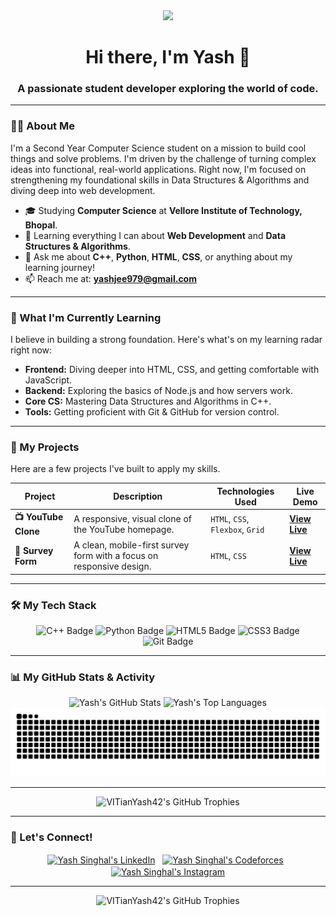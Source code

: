 <div align="center">
  <img src="https://media.giphy.com/media/v1.Y2lkPTc5MGI3NjExM2Y1MDQxMGU4ZDI1Y2QxYjI3MDI0N2Y4YjNkZjY3ZDA5Y2Y1NjdmZCZlcD12MV9pbnRlcm5hbF9naWZfYnlfaWQmY3Q9Zw/RbDKaczqWovIugyJmW/giphy.gif" width="60"/>
</div>

<h1 align="center">Hi there, I'm Yash 👋</h1>
<h3 align="center">A passionate student developer exploring the world of code.</h3>

---

### 👨‍💻 About Me

I'm a Second Year Computer Science student on a mission to build cool things and solve problems. I'm driven by the challenge of turning complex ideas into functional, real-world applications. Right now, I'm focused on strengthening my foundational skills in Data Structures & Algorithms and diving deep into web development.

-   🎓 Studying **Computer Science** at **Vellore Institute of Technology, Bhopal**.
-   🌱 Learning everything I can about **Web Development** and **Data Structures & Algorithms**.
-   💬 Ask me about **C++**, **Python**, **HTML**, **CSS**, or anything about my learning journey!
-   📫 Reach me at: **yashjee979@gmail.com**

---

### 🚀 What I'm Currently Learning

I believe in building a strong foundation. Here's what's on my learning radar right now:

-   **Frontend:** Diving deeper into HTML, CSS, and getting comfortable with JavaScript.
-   **Backend:** Exploring the basics of Node.js and how servers work.
-   **Core CS:** Mastering Data Structures and Algorithms in C++.
-   **Tools:** Getting proficient with Git & GitHub for version control.

---

### 📂 My Projects

Here are a few projects I've built to apply my skills.

| Project                                                                            | Description                                                                  | Technologies Used                | Live Demo                                                              |
| ---------------------------------------------------------------------------------- | ---------------------------------------------------------------------------- | -------------------------------- | ---------------------------------------------------------------------- |
| **📺 YouTube Clone** | A responsive, visual clone of the YouTube homepage.                          | `HTML`, `CSS`, `Flexbox`, `Grid` | [**View Live**](https://youtube-clone-yash-singhal.netlify.app)        |
| **📝 Survey Form** | A clean, mobile-first survey form with a focus on responsive design.         | `HTML`, `CSS`                    | [**View Live**](https://survey-form-tried.netlify.app/) |

---

### 🛠️ My Tech Stack

<p align="center">
  <img src="https://img.shields.io/badge/C%2B%2B-00599C?style=for-the-badge&logo=c%2B%2B&logoColor=white" alt="C++ Badge"/>
  <img src="https://img.shields.io/badge/Python-3776AB?style=for-the-badge&logo=python&logoColor=white" alt="Python Badge"/>
  <img src="https://img.shields.io/badge/HTML5-E34F26?style=for-the-badge&logo=html5&logoColor=white" alt="HTML5 Badge"/>
  <img src="https://img.shields.io/badge/CSS3-1572B6?style=for-the-badge&logo=css3&logoColor=white" alt="CSS3 Badge"/>
  <img src="https://img.shields.io/badge/Git-F05032?style=for-the-badge&logo=git&logoColor=white" alt="Git Badge"/>
</p>

---

### 📊 My GitHub Stats & Activity

<div align="center">
  <img src="https://github-readme-stats.vercel.app/api?username=VITianYash42&show_icons=true&theme=tokyonight&hide_border=true&include_all_commits=true&count_private=true&cache_seconds=7200" alt="Yash's GitHub Stats" />
  <img src="https://github-readme-stats.vercel.app/api/top-langs/?username=VITianYash42&layout=compact&theme=tokyonight&hide_border=true&cache_seconds=7200" alt="Yash's Top Languages" />
</div>

<div align="center">
  <img src="https://github.com/VITianYash42/VITianYash42/blob/output/github-contribution-grid-snake.svg" alt="snake" style="max-width:100%;">
</div>

---

<p align="center">
  <img src="https://github-profile-trophy.vercel.app/?username=VITianYash42&theme=tokyonight" alt="VITianYash42's GitHub Trophies" />
</p>

---

### 🤝 Let's Connect!

<p align="center">
  <a href="https://linkedin.com/in/yashsinghal979" target="blank"><img align="center" src="https://raw.githubusercontent.com/rahuldkjain/github-profile-readme-generator/master/src/images/icons/Social/linked-in-alt.svg" alt="Yash Singhal's LinkedIn" height="30" width="40" /></a>&nbsp;&nbsp;
  <a href="https://codeforces.com/profile/YashSinghal42" target="blank"><img align="center" src="https://raw.githubusercontent.com/rahuldkjain/github-profile-readme-generator/master/src/images/icons/Social/codeforces.svg" alt="Yash Singhal's Codeforces" height="30" width="40" /></a>&nbsp;&nbsp;
  <a href="https://www.instagram.com/yeah_shhh_/" target="blank"><img align="center" src="https://raw.githubusercontent.com/rahuldkjain/github-profile-readme-generator/master/src/images/icons/Social/instagram.svg" alt="Yash Singhal's Instagram" height="30" width="40" /></a>
</p>

---

<p align="center">
  <img src="https://github-profile-trophy.vercel.app/?username=VITianYash42&theme=tokyonight" alt="VITianYash42's GitHub Trophies" />
</p>
